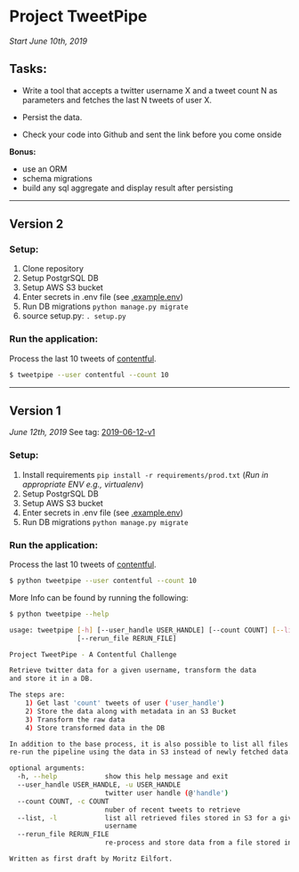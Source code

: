 # Project TweetPipe
*Start June 10th, 2019*

## Tasks:
 - Write a tool that accepts a twitter username X and a tweet count N as 
 parameters and fetches the last N tweets of user X.

 - Persist the data.
  
 - Check your code into Github and sent the link before you come onside

**Bonus:**
 - use an ORM
 - schema migrations
 - build any sql aggregate and display result after persisting

_____________ 
## Version 2

### Setup:
 1) Clone repository   
 1) Setup PostgrSQL DB
 1) Setup AWS S3 bucket
 1) Enter secrets in .env file (see [.example.env](tweetpipe/config/.example.env))
 1) Run DB migrations `python manage.py migrate`
 1) source setup.py: `. setup.py`

### Run the application:
Process the last 10 tweets of [contentful](https://twitter.com/contentful).
```bash
$ tweetpipe --user contentful --count 10
```

_____________ 
## Version 1
*June 12th, 2019*
See tag: [2019-06-12-v1](https://github.com/JimFawkes/tweetpipe/tree/2019-06-12-v1)

### Setup:
 1) Install requirements `pip install -r requirements/prod.txt` (*Run in appropriate ENV e.g., virtualenv*)
 1) Setup PostgrSQL DB
 1) Setup AWS S3 bucket
 1) Enter secrets in .env file (see [.example.env](tweetpipe/config/.example.env))
 1) Run DB migrations `python manage.py migrate`

### Run the application:
Process the last 10 tweets of [contentful](https://twitter.com/contentful).
```bash
$ python tweetpipe --user contentful --count 10
```
More Info can be found by running the following:
```bash
$ python tweetpipe --help

usage: tweetpipe [-h] [--user_handle USER_HANDLE] [--count COUNT] [--list]
                 [--rerun_file RERUN_FILE]

Project TweetPipe - A Contentful Challenge

Retrieve twitter data for a given username, transform the data
and store it in a DB.

The steps are:
    1) Get last 'count' tweets of user ('user_handle')
    2) Store the data along with metadata in an S3 Bucket
    3) Transform the raw data
    4) Store transformed data in the DB

In addition to the base process, it is also possible to list all files stored in S3 and to
re-run the pipeline using the data in S3 instead of newly fetched data.

optional arguments:
  -h, --help            show this help message and exit
  --user_handle USER_HANDLE, -u USER_HANDLE
                        twitter user handle (@'handle')
  --count COUNT, -c COUNT
                        nuber of recent tweets to retrieve
  --list, -l            list all retrieved files stored in S3 for a given
                        username
  --rerun_file RERUN_FILE
                        re-process and store data from a file stored in S3

Written as first draft by Moritz Eilfort.
```